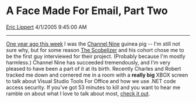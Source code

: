 <div id="page">

# A Face Made For Email, Part Two

[Eric Lippert](https://social.msdn.microsoft.com/profile/Eric%20Lippert) 4/1/2005 9:45:00 AM

-----

<div id="content">

[One year ago this week](http://blogs.msdn.com/ericlippert/archive/2004/04/06/108652.aspx) I was the [<span class="underline">Channel Nine</span>](https://channel9.msdn.com/) guinea pig -- I'm still not sure why, but for some reason [<span class="underline">The Scobelizer</span>](http://scoble.weblogs.com/) and his cohort chose me to be the first guy interviewed for their project. (Probably because I'm mostly harmless.) Channel Nine has succeeded tremendously, and I'm very pleased to have been a part of it at its birth. Recently Charles and Robert tracked me down and cornered me in a room with a **really big** XBOX screen to talk about Visual Studio Tools For Office and how we use .NET code access security. If you've got 53 minutes to kill and you want to hear me ramble on about what I love to talk about most, [<span class="underline">check it out</span>](https://channel9.msdn.com/ShowPost.aspx?PostID=53466).

</div>

</div>

